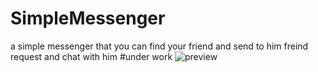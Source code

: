 # SimpleMessenger
a simple messenger  that you can find your friend and send to him freind request and chat with him
#under work
![preview](https://user-images.githubusercontent.com/33801510/42732867-3af58388-8829-11e8-8be1-242dd9a02198.png)

